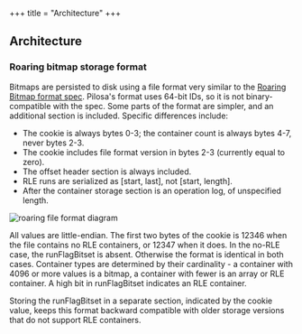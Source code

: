 +++
title = "Architecture"
+++

## Architecture

### Roaring bitmap storage format

Bitmaps are persisted to disk using a file format very similar to the [Roaring Bitmap format spec](https://github.com/RoaringBitmap/RoaringFormatSpec). Pilosa's format uses 64-bit IDs, so it is not binary-compatible with the spec. Some parts of the format are simpler, and an additional section is included. Specific differences include:

* The cookie is always bytes 0-3; the container count is always bytes 4-7, never bytes 2-3.
* The cookie includes file format version in bytes 2-3 (currently equal to zero).
* The offset header section is always included.
* RLE runs are serialized as [start, last], not [start, length].
* After the container storage section is an operation log, of unspecified length.

![roaring file format diagram](/img/docs/pilosa-roaring-storage-diagram.png)

All values are little-endian. The first two bytes of the cookie is 12346 when the file contains no RLE containers, or 12347 when it does. In the no-RLE case, the runFlagBitset is absent. Otherwise the format is identical in both cases. Container types are determined by their cardinality - a container with 4096 or more values is a bitmap, a container with fewer is an array or RLE container. A high bit in runFlagBitset indicates an RLE container.

Storing the runFlagBitset in a separate section, indicated by the cookie value, keeps this format backward compatible with older storage versions that do not support RLE containers.
